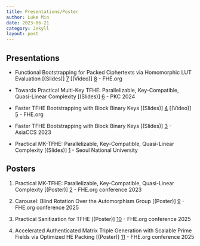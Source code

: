 ```yaml
---
title: Presentations/Poster
author: Luke Min
date: 2023-06-21
category: Jekyll
layout: post
---
```


Presentations
-------------

+ Functional Bootstrapping for Packed Ciphertexts via Homomorphic LUT Evaluation [(Slides)] [7] [(Video)] [8] - FHE.org

+ Towards Practical Multi-Key TFHE: Parallelizable, Key-Compatible, Quasi-Linear Complexity [(Slides)] [6] - PKC 2024

+ Faster TFHE Bootstrapping with Block Binary Keys [(Slides)] [4] [(Video)] [5] - FHE.org

+ Faster TFHE Bootstrapping with Block Binary Keys [(Slides)] [3] - AsiaCCS 2023

+ Practical MK-TFHE: Parallelizable, Key-Compatible, Quasi-Linear Complexity [(Slides)] [1] - Seoul National University

Posters
-------------

1. Practical MK-TFHE: Parallelizable, Key-Compatible, Quasi-Linear Complexity [(Poster)] [2] - FHE.org conference 2023

2. Carousel: Blind Rotation Over the Automorphism Group [(Poster)] [9] - FHE.org conference 2025

3. Practical Sanitization for TFHE [(Poster)] [10] - FHE.org conference 2025

4. Accelerated Authenticated Matrix Triple Generation with Scalable Prime Fields via Optimized HE Packing [(Poster)] [11] - FHE.org conference 2025

[1]: https://snu-lukemin.github.io/files/MKTFHE.pptx
[2]: https://snu-lukemin.github.io/files/MKTFHE_poster.pdf
[3]: https://snu-lukemin.github.io/files/ASIACCS23__Block_Key_PPT.pdf
[4]: https://snu-lukemin.github.io/files/FHE_org_Block_Key_PPT.pdf
[5]: https://www.youtube.com/watch?v=SkdnewzruNA
[6]: https://snu-lukemin.github.io/files/PKC24__MKTFHE.pdf
[7]: https://snu-lukemin.github.io/files/Functional.Bootstrapping.pdf
[8]: https://www.youtube.com/watch?v=ngOQGLvBsCw
[9]: https://snu-lukemin.github.io/files/FHEorg-carousel.pdf
[10]: https://snu-lukemin.github.io/files/FHEorg-sanitization.pdf
[11]: https://snu-lukemin.github.io/files/FHEorg-topgear.pdf